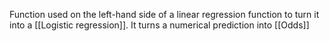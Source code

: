 Function used on the left-hand side of a linear regression function to turn it into a [[Logistic regression]]. It turns a numerical prediction into [[Odds]]
